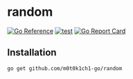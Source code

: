 # random

[![Go Reference](https://pkg.go.dev/badge/github.com/m0t0k1ch1-go/randomutil.svg)](https://pkg.go.dev/github.com/m0t0k1ch1-go/randomutil)
[![test](https://github.com/m0t0k1ch1-go/randomutil/actions/workflows/test.yaml/badge.svg)](https://github.com/m0t0k1ch1-go/randomutil/actions/workflows/test.yaml)
[![Go Report Card](https://goreportcard.com/badge/github.com/m0t0k1ch1-go/randomutil)](https://goreportcard.com/report/github.com/m0t0k1ch1-go/randomutil)

## Installation

```
go get github.com/m0t0k1ch1-go/random
```
